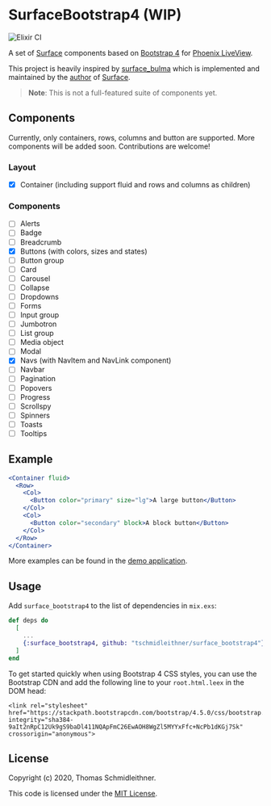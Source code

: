 # SurfaceBootstrap4 (WIP)

![Elixir CI](https://github.com/tschmidleithner/surface_bootstrap4/workflows/Elixir%20CI/badge.svg)

A set of [Surface](https://github.com/msaraiva/surface/) components
based on [Bootstrap 4](https://getbootstrap.com/) for 
[Phoenix LiveView](https://github.com/phoenixframework/phoenix_live_view).

This project is heavily inspired by [surface_bulma](https://github.com/msaraiva/surface_bulma) 
which is implemented and maintained by the [author](https://github.com/msaraiva) of 
[Surface](https://github.com/msaraiva/surface/).

> **Note**: This is not a full-featured suite of components yet.

## Components
  
Currently, only containers, rows, columns and button are supported. 
More components will be added soon. Contributions are welcome!
  
### Layout

  * [x] Container (including support fluid and rows and columns as children)
  
### Components

  * [ ] Alerts
  * [ ] Badge
  * [ ] Breadcrumb
  * [x] Buttons (with colors, sizes and states)
  * [ ] Button group
  * [ ] Card
  * [ ] Carousel
  * [ ] Collapse
  * [ ] Dropdowns
  * [ ] Forms
  * [ ] Input group
  * [ ] Jumbotron
  * [ ] List group
  * [ ] Media object
  * [ ] Modal
  * [x] Navs (with NavItem and NavLink component)
  * [ ] Navbar
  * [ ] Pagination
  * [ ] Popovers
  * [ ] Progress
  * [ ] Scrollspy
  * [ ] Spinners
  * [ ] Toasts
  * [ ] Tooltips

## Example

```jsx
<Container fluid>
  <Row>
    <Col>
      <Button color="primary" size="lg">A large button</Button>
    </Col>
    <Col>
      <Button color="secondary" block>A block button</Button>
    </Col>
  </Row>
</Container>
```

More examples can be found in the [demo application](https://github.com/tschmidleithner/surface_bootstrap4_demo).

## Usage

Add `surface_bootstrap4` to the list of dependencies in `mix.exs`:

```elixir
def deps do
  [
    ...
    {:surface_bootstrap4, github: "tschmidleithner/surface_bootstrap4"}
  ]
end
```

To get started quickly when using Bootstrap 4 CSS styles, you can use the Bootstrap CDN 
and add the following line to your `root.html.leex` in the DOM head:

```
<link rel="stylesheet" href="https://stackpath.bootstrapcdn.com/bootstrap/4.5.0/css/bootstrap.min.css" integrity="sha384-9aIt2nRpC12Uk9gS9baDl411NQApFmC26EwAOH8WgZl5MYYxFfc+NcPb1dKGj7Sk" crossorigin="anonymous">
```

## License

Copyright (c) 2020, Thomas Schmidleithner.

This code is licensed under the [MIT License](LICENSE.md).
